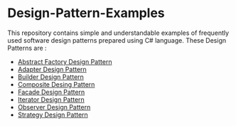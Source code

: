# Design-Pattern-Examples
This repository contains simple and understandable examples of frequently used software design patterns prepared using C# language.
These Design Patterns are :
- [Abstract Factory Design Pattern](https://github.com/akorez/Design-Pattern-Examples/tree/master/AbstractFactoryDesignPattern)
- [Adapter Design Pattern](https://github.com/akorez/Design-Pattern-Examples/tree/master/AdapterDesignPattern)
- [Builder Design Pattern](https://github.com/akorez/Design-Pattern-Examples/tree/master/BuilderDesignPattern)
- [Composite Desing Pattern](https://github.com/akorez/Design-Pattern-Examples/tree/master/CompositeDesignPattern)
- [Facade Design Pattern](https://github.com/akorez/Design-Pattern-Examples/tree/master/FacadeDesignPattern)
- [Iterator Design Pattern](https://github.com/akorez/Design-Pattern-Examples/tree/master/IteratorDesignPattern)
- [Observer Design Pattern](https://github.com/akorez/Design-Pattern-Examples/tree/master/ObserverDesignPattern)
- [Strategy Design Pattern](https://github.com/akorez/Design-Pattern-Examples/tree/master/StrategyDesingPattern)

